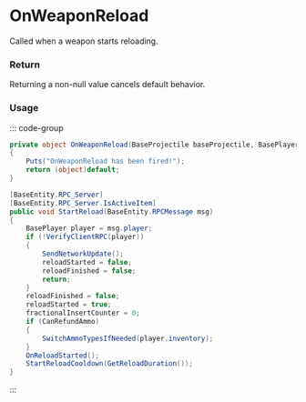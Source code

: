 # OnWeaponReload
<Badge type="info" text="Weapon"/>[<Badge type="danger" text="Carbon Compatible"/>](https://github.com/CarbonCommunity/Carbon)[<Badge type="warning" text="Oxide Compatible"/>](https://github.com/OxideMod/Oxide.Rust)
Called when a weapon starts reloading.

### Return
Returning a non-null value cancels default behavior.

### Usage
::: code-group
```csharp [Example]
private object OnWeaponReload(BaseProjectile baseProjectile, BasePlayer local0)
{
	Puts("OnWeaponReload has been fired!");
	return (object)default;
}
```
```csharp [Source — Assembly-CSharp @ BaseProjectile]
[BaseEntity.RPC_Server]
[BaseEntity.RPC_Server.IsActiveItem]
public void StartReload(BaseEntity.RPCMessage msg)
{
	BasePlayer player = msg.player;
	if (!VerifyClientRPC(player))
	{
		SendNetworkUpdate();
		reloadStarted = false;
		reloadFinished = false;
		return;
	}
	reloadFinished = false;
	reloadStarted = true;
	fractionalInsertCounter = 0;
	if (CanRefundAmmo)
	{
		SwitchAmmoTypesIfNeeded(player.inventory);
	}
	OnReloadStarted();
	StartReloadCooldown(GetReloadDuration());
}

```
:::
